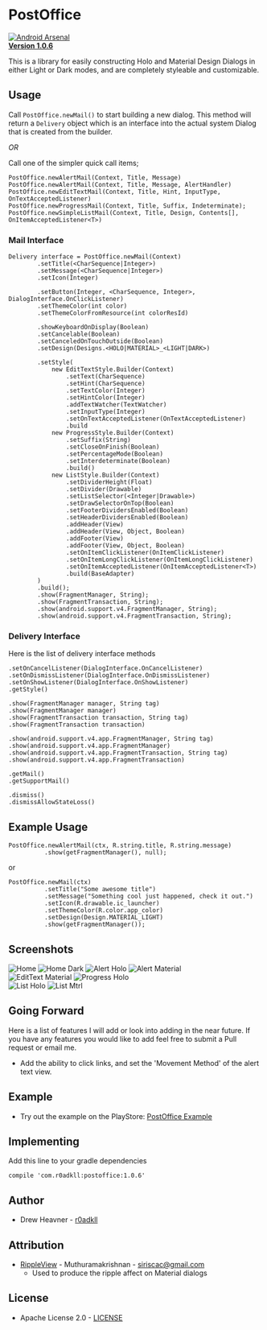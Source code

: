 # PostOffice  
[![Android Arsenal](https://img.shields.io/badge/Android%20Arsenal-PostOffice-brightgreen.svg?style=flat)](https://android-arsenal.com/details/1/1024)    
[**Version 1.0.6**](id:version)

This is a library for easily constructing Holo and Material Design Dialogs in either Light or Dark modes, and are completely styleable and customizable. 

## Usage

Call `PostOffice.newMail()` to start building a new dialog. This method will return a `Delivery` object which is an interface into the actual system Dialog that is created from the builder. 

_OR_ 

Call one of the simpler quick call items;
	
	PostOffice.newAlertMail(Context, Title, Message)
	PostOffice.newAlertMail(Context, Title, Message, AlertHandler)
	PostOffice.newEditTextMail(Context, Title, Hint, InputType, OnTextAcceptedListener)
	PostOffice.newProgressMail(Context, Title, Suffix, Indeterminate);
	PostOffice.newSimpleListMail(Context, Title, Design, Contents[], OnItemAcceptedListener<T>)

### Mail Interface

	Delivery interface = PostOffice.newMail(Context)
			.setTitle(<CharSequence|Integer>)
			.setMessage(<CharSequence|Integer>)
			.setIcon(Integer)
			
			.setButton(Integer, <CharSequence, Integer>, DialogInterface.OnClickListener)
			.setThemeColor(int color)
			.setThemeColorFromResource(int colorResId)
			
			.showKeyboardOnDisplay(Boolean)
			.setCancelable(Boolean)
			.setCanceledOnTouchOutside(Boolean)
			.setDesign(Designs.<HOLO|MATERIAL>_<LIGHT|DARK>)
			
			.setStyle(
				new EditTextStyle.Builder(Context)
					.setText(CharSequence)
					.setHint(CharSequence)
					.setTextColor(Integer)
					.setHintColor(Integer)
					.addTextWatcher(TextWatcher)
					.setInputType(Integer)
					.setOnTextAcceptedListener(OnTextAcceptedListener)
					.build
				new ProgressStyle.Builder(Context)
					.setSuffix(String)	
					.setCloseOnFinish(Boolean)
					.setPercentageMode(Boolean)
					.setInterdeterminate(Boolean)
					.build()
				new ListStyle.Builder(Context)
					.setDividerHeight(Float)
					.setDivider(Drawable)
					.setListSelector(<Integer|Drawable>)
					.setDrawSelectorOnTop(Boolean)
					.setFooterDividersEnabled(Boolean)
					.setHeaderDividersEnabled(Boolean)
					.addHeader(View)
					.addHeader(View, Object, Boolean)
					.addFooter(View)
					.addFooter(View, Object, Boolean)
					.setOnItemClickListener(OnItemClickListener)
					.setOnItemLongClickListener(OnItemLongClickListener)
					.setOnItemAcceptedListener(OnItemAcceptedListener<T>)
					.build(BaseAdapter)
			)
			.build();
			.show(FragmentManager, String);
			.show(FragmentTransaction, String);
			.show(android.support.v4.FragmentManager, String);
			.show(android.support.v4.FragmentTransaction, String);
			
			
### Delivery Interface

Here is the list of delivery interface methods

	.setOnCancelListener(DialogInterface.OnCancelListener)
	.setOnDismissListener(DialogInterface.OnDismissListener)
	.setOnShowListener(DialogInterface.OnShowListener)
	.getStyle()	
	
	.show(FragmentManager manager, String tag)
	.show(FragmentManager manager)
	.show(FragmentTransaction transaction, String tag)
    .show(FragmentTransaction transaction)
    
    .show(android.support.v4.app.FragmentManager, String tag)
    .show(android.support.v4.app.FragmentManager)
    .show(android.support.v4.app.FragmentTransaction, String tag)
    .show(android.support.v4.app.FragmentTransaction)
    
    .getMail()
    .getSupportMail()
    
	.dismiss()
	.dismissAllowStateLoss()
	
## Example Usage

	PostOffice.newAlertMail(ctx, R.string.title, R.string.message)
		      .show(getFragmentManager(), null);
		      
or
		      
	PostOffice.newMail(ctx)
			  .setTitle("Some awesome title")
			  .setMessage("Something cool just happened, check it out.")
			  .setIcon(R.drawable.ic_launcher)
			  .setThemeColor(R.color.app_color)
			  .setDesign(Design.MATERIAL_LIGHT)
			  .show(getFragmentManager());
			  
		    
## Screenshots
		    
![Home](images/po_1.png)  ![Home Dark](images/po_8.png)
![Alert Holo](images/po_2.png)  ![Alert Material](images/po_3.png)  
![EditText Material](images/po_4.png)  ![Progress Holo](images/po_5.png)  
![List Holo](images/po_6.png)  ![List Mtrl](images/po_7.png)

## Going Forward
Here is a list of features I will add or look into adding in the near future. If you have any features you would like to add feel free to submit a Pull request or email me.  

-	Add the ability to click links, and set the 'Movement Method' of the alert text view. 

## Example

-	Try out the example on the PlayStore: [PostOffice Example](https://play.google.com/store/apps/details?id=com.r0adkll.postoffice.example)
	
## Implementing
Add this line to your gradle dependencies

	compile 'com.r0adkll:postoffice:1.0.6'

## Author

-	Drew Heavner - [r0adkll](http://r0adkll.com)

## Attribution

-	[RippleView](https://github.com/siriscac/RippleView) - Muthuramakrishnan - [siriscac@gmail.com](mailto:siriscac@gmail.com)
	-	Used to produce the ripple affect on Material dialogs


## License

-	Apache License 2.0 - [LICENSE](LICENSE.md)
